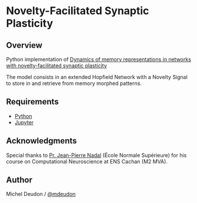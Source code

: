 # Novelty-Facilitated Synaptic Plasticity

## Overview

Python implementation of [Dynamics of memory representations in networks with novelty-facilitated synaptic plasticity](https://www.sciencedirect.com/science/article/pii/S0896627306006386)

The model consists in an extended Hopfield Network with a Novelty Signal to store in and retrieve from memory morphed patterns.

## Requirements

- [Python](https://anaconda.org/anaconda/python)
- [Jupyter](http://jupyter.org/)

## Acknowledgments

Special thanks to [Pr. Jean-Pierre Nadal](http://www.lps.ens.fr/~nadal/) (École Normale Supérieure) for his course on Computational Neuroscience at ENS Cachan (M2 MVA).

## Author

Michel Deudon / [@mdeudon](https://github.com/MichelDeudon)
